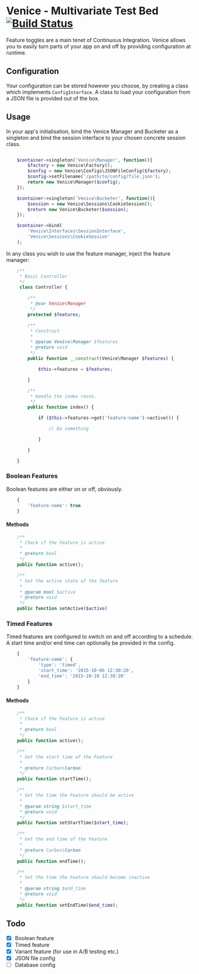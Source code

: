 # Venice - Multivariate Test Bed [![Build Status](https://travis-ci.org/heldtogether/venice-php.svg)](https://travis-ci.org/heldtogether/venice-php)

Feature toggles are a main tenet of Continuous Integration. Venice allows you to easily turn parts of your app on and off by providing configuration at runtime.

## Configuration

Your configuration can be stored however you choose, by creating a class which implements `ConfigInterface`. A class to load your configuration from a JSON file is provided out of the box.

## Usage

In your app's initialisation, bind the Venice Manager and Bucketer as a singleton and bind the session interface to your chosen concrete session class.

```php

	$container->singleton('Venice\Manager', function(){
		$factory = new Venice\Factory();
		$config = new Venice\Configs\JSONFileConfig($factory);
		$config->setFilename('/path/to/config/file.json');
		return new Venice\Manager($config);
	});

	$container->singleton('Venice\Bucketer', function(){
		$session = new Venice\Sessions\CookieSession();
		$return new Venice\Bucketer($session);
	});

	$container->bind(
		'Venice\Interfaces\SessionInterface',
		'Venice\Sessions\CookieSession'
	);

```

In any class you wish to use the feature manager, inject the feature manager:

```php
	/**
	 * Basic Controller
	 */
	 class Controller {

		/**
		 * @var Venice\Manager
		 */
		protected $features;

		/**
		 * Construct
		 *
		 * @param Venice\Manager $features
		 * @return void
		 */
		public function __construct(Venice\Manager $features) {

			$this->features = $features;

		}

		/**
		 * Handle the index route.
		 */
		public function index() {

			if ($this->features->get('feature-name')->active()) {

				// Do something

			}

		}

	}
```

### Boolean Features

Boolean features are either on or off, obviously.

```javascript
	{
		'feature-name': true
	}
```

#### Methods

```php
	/**
	 * Check if the Feature is active
	 *
	 * @return bool
	 */
	public function active();

	/**
	 * Set the active state of the feature
	 *
	 * @param bool $active
	 * @return void
	 */
	public function setActive($active)
```

### Timed Features

Timed features are configured to switch on and off according to a schedule. A start time and/or end time can optionally be provided in the config.

```javascript
	{
		'feature-name': {
			'type': 'timed',
			'start_time': '2015-10-06 12:30:20',
			'end_time': '2015-10-10 12:30:20'
		}
	}
```

#### Methods

```php
	/**
	 * Check if the Feature is active
	 *
	 * @return bool
	 */
	public function active();

	/**
	 * Get the start time of the Feature
	 *
	 * @return Carbon\Carbon
	 */
	public function startTime();

	/**
	 * Set the time the Feature should be active
	 *
	 * @param string $start_time
	 * @return void
	 */
	public function setStartTime($start_time);

	/**
	 * Get the end time of the Feature
	 *
	 * @return Carbon\Carbon
	 */
	public function endTime();

	/**
	 * Set the time the Feature should become inactive
	 *
	 * @param string $end_time
	 * @return void
	 */
	public function setEndTime($end_time);
```

## Todo

- [x] Boolean feature
- [x] Timed feature
- [x] Variant feature (for use in A/B testing etc.)
- [x] JSON file config
- [ ] Database config
